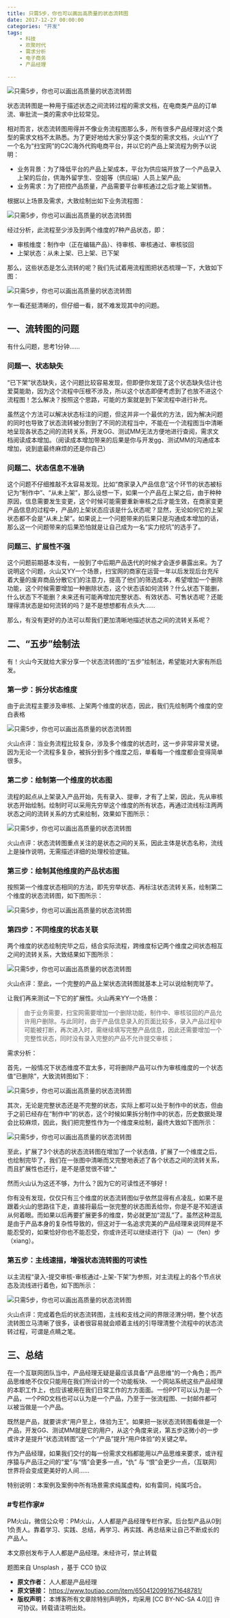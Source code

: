 ```yaml
---
title: 只需5步，你也可以画出高质量的状态流转图
date: 2017-12-27 00:00:00
categories: "开发"
tags:
	- 科技
	- 欢聚时代
	- 需求分析
	- 电子商务
	- 产品经理

---
```


![只需5步，你也可以画出高质量的状态流转图][5]

状态流转图是一种用于描述状态之间流转过程的需求文档，在电商类产品的订单流、审批流一类的需求中比较常见。

相对而言，状态流转图用得并不像业务流程图那么多，所有很多产品经理对这个类型的需求文档不太熟悉。为了更好地给大家分享这个类型的需求文档，火山YY了一个名为“扫宝网”的C2C海外代购电商平台，并以它的产品上架流程为例予以说明：

 *  业务背景：为了降低平台的产品上架成本，平台为供应端开放了一个产品录入上架的后台，供海外留学生、空姐等（供应端）人员上架产品;
 *  业务需求：为了把控产品质量，产品需要平台审核通过之后才能上架销售。

根据以上场景及需求，大致绘制出如下业务流程图：

![只需5步，你也可以画出高质量的状态流转图][5 1]

经过分析，此流程至少涉及到两个维度的7种产品状态，即：

 *  审核维度：制作中（正在编辑产品）、待审核、审核通过、审核驳回
 *  上架状态：从未上架、已上架、已下架

那么，这些状态是怎么流转的呢？我们先试着用流程图把状态梳理一下，大致如下图：

![只需5步，你也可以画出高质量的状态流转图][5 2]

乍一看还挺清晰的，但仔细一看，就不难发现其中的问题。

## 一、流转图的问题 ##

有什么问题，思考1分钟……

### **问题一、状态缺失** ###

“已下架”状态缺失，这个问题比较容易发现，但即便你发现了这个状态缺失估计也爱莫能助，因为这个流程中压根不涉及，所以这个状态即便考虑到了也放不进这个流程图！怎么解决？按照这个思路，可能的方案就是到下架流程中进行补充。

虽然这个方法可以解决状态标注的问题，但这并非一个最优的方法，因为解决问题的同时也导致了状态流转被分割到了不同的流程当中，不能在一个流程图当中清晰地呈现各状态之间的流转关系，开发GG、测试MM无法方便地进行查阅，需求文档阅读成本增加。（阅读成本增加带来的后果是你与开发gg、测试MM的沟通成本增加，说到底最终麻烦的还是你自己）

### **问题二、状态信息不准确** ###

这个问题不仔细推敲不太容易发现。比如“商家录入产品信息”这个环节的状态被标记为“制作中”、“从未上架”，那么设想一下，如果一个产品在上架之后，由于种种原因，信息需要发生变更，这个时候可能需要重新审核之后才能生效，在商家变更产品信息的过程中，产品的上架状态应该是什么状态呢？显然，无论如何它的上架状态都不会是“从未上架”。如果说上一个问题带来的后果只是沟通成本增加的话，那么这一个问题带来的后果恐怕就是让自己成为一名“实力挖坑”的选手了。

### **问题三、扩展性不强** ###

这个问题前期基本没有，一般到了中后期产品迭代的时候才会逐步暴露出来。为了说明这个问题，火山又YY一个场景，扫宝网的商家在运营一年以后发现后台充斥着大量的废弃商品分散它们的注意力，提高了他们的筛选成本，希望增加一个删除功能，这个时候需要增加一种删除状态，这个状态该如何流转？什么状态下能删，什么状态下不能删？未来还有可能再增加完整状态、有效状态、可售状态呢？还能理得清状态是如何流转的吗？是不是想想都有点头大……

那么，有没有更好的办法可以帮我们更加清晰地描述状态之间的流转关系呢？

## 二、“五步”绘制法 ##

有！火山今天就给大家分享一个状态流转图的“五步”绘制法，希望能对大家有所启发。

### **第一步：拆分状态维度** ###

由于此流程主要涉及审核、上架两个维度的状态，因此，我们先绘制两个维度的空白表格

![只需5步，你也可以画出高质量的状态流转图][5 3]

火山点评：当业务流程比较复杂，涉及多个维度的状态时，这一步非常非常关键。因为无论一个流程多复杂，被拆分到多个维度之后，单看每一个维度都会变得简单很多。

### **第二步：绘制第一个维度的状态图** ###

流程的起点从上架录入产品开始，先有录入、提审，才有了上架，因此，先从审核状态开始绘制。绘制时可以采用先穷举这个维度的所有状态，再通过流线标注两两状态之间的流转关系的方式来绘制，效果如下图所示：

![只需5步，你也可以画出高质量的状态流转图][5 4]

火山点评：状态流转图重点关注的是状态之间的关系，因此主体是状态名称，流线上是操作说明，无需描述详细的处理校验逻辑。

### **第三步：绘制其他维度的产品状态图** ###

按照第一个维度状态相同的方法，即先穷举状态、再标注状态流转关系，绘制第二个维度的状态流转图，如下图所示：

![只需5步，你也可以画出高质量的状态流转图][5 5]

### **第四步：不同维度的状态关联** ###

两个维度的状态绘制完毕之后，结合实际流程，跨维度标记两个维度之间状态相互之间的流转关系，大致结果如下图所示：

![只需5步，你也可以画出高质量的状态流转图][5 6]

火山点评：至此，一个完整的产品上架状态流转图就基本上可以说绘制完毕了。

让我们再来测试一下它的扩展性。火山再来YY一个场景：

> 由于业务需要，扫宝网需要增加一个删除功能，制作中、审核驳回的产品允许用户删除。与此同时，由于产品信息录入的页面比较多，录入产品过程中可能被打断，再次进入时，需继续填写完整产品信息，因此还需要增加一个完整性状态，同时没有录入完整的产品不允许提交审核；

需求分析：

首先，一般情况下状态维度不宜太多，可将删除产品可以作为审核维度的一个状态值“已删除”，大致流转图如下：

![只需5步，你也可以画出高质量的状态流转图][5 7]

其次，无论是完整状态还是不完整的状态，实际上都可以处于制作中的状态，但由于之前已经存在“制作中”的状态，这个时候如果拆分制作中的状态，历史数据处理会比较麻烦，因此，我们把完整性作为一个维度来绘制，最终大致如下图所示：

![只需5步，你也可以画出高质量的状态流转图][5 8]

至此，扩展了3个状态的状态流转图在增加了一个状态值，扩展了一个维度之后，也绘制完毕了，我们在一张图中清晰而又完整地表述了各个状态之间的流转关系，而且扩展性也还行，是不是感觉很不错^\_^

然而火山认为这还不够，为什么？因为它的可读性还不够好！

你有没有发现，仅仅只有三个维度的状态流转图似乎依然显得有点凌乱，如果不是跟着火山的思路往下走，直接将最后一张完整的状态图丢给你，你是不是不知道该从何着眼。而如果以后再要扩展更多的维度，势必就更加“混乱”了。虽然这种混乱是由于产品本身的复杂性导致的，但这对于一名追求完美的产品经理来说同样是不能忍受的，如果恰好你也不能忍受，你或许还可以继续进行下（jia）一（fen）步（xiang）。

### **第五步：主线速描，增强状态流转图的可读性** ###

以主流程“录入-提交审核-审核通过-上架-下架”为参照，对主流程上的各个节点状态及流线进行着色，如下图所示：

![只需5步，你也可以画出高质量的状态流转图][5 9]

火山点评：完成着色后的状态流转图，主线和支线之间的界限泾渭分明，整个状态流转图立马清晰了很多，读者很容易就会顺着主线的引导理清整个流程中的状态流转过程，可谓是点睛之笔。

## 三、总结 ##

在一个互联网团队当中，产品经理无疑是最应该具备“产品思维”的一个角色；而产品思维绝不仅仅只能用在我们所设计的一个功能板块、一个网站系统这些产品经理的本职工作上，也应该被用在我们日常工作的方方面面。一份PPT可以认为是一个产品，一个PRD文档也可以认为是一个产品，乃至于一张流程图、一封邮件都可以被当做是一个产品。

既然是产品，就要讲求“用户至上，体验为王”。如果把一张状态流转图看做是一个产品，开发GG、测试MM就是它的用户，从这个角度来说，第五步这微小的一步或许才是提升“状态流转图”这一个“产品”提升“用户体验“的关键之举。

作为产品经理，如果我们交付的每一份需求文档都能用以产品思维来要求，或许程序猿与产品汪之间的“爱”与“情”会更多一点，“仇” 与 “恨”会更少一点，（互联网）世界将会变成更美好的人间……

特别说明：本案例及案例中所有场景需求纯属虚构，如有雷同，纯属巧合。

### **\#专栏作家\#** ###

PM火山，微信公众号：PM火山，人人都是产品经理专栏作家。后台型产品从0到1负责人。靠着学习、实践、总结，再学习、再实践、再总结来让自己不断成长的产品人。

本文原创发布于人人都是产品经理。未经许可，禁止转载

题图来自 Unsplash ，基于 CC0 协议


[5]: /pro/os/crawler/BIU2-QEAI-RUBB.jpg
[5 1]: /pro/os/crawler/ZN3I-ZAQ2-A7RU.jpg
[5 2]: /pro/os/crawler/YYB6-3QYU-IIZY.jpg
[5 3]: /pro/os/crawler/AJIE-VR36-BAAQ.jpg
[5 4]: /pro/os/crawler/MFIE-EBYU-JIJJ.jpg
[5 5]: /pro/os/crawler/QURQ-YFBN-JQFZ.jpg
[5 6]: /pro/os/crawler/IBA2-YFBE-FMMY.jpg
[5 7]: /pro/os/crawler/UFRI-VUQF-3QEQ.jpg
[5 8]: /pro/os/crawler/ZFUU-E2IF-3E2M.jpg
[5 9]: /pro/os/crawler/6REU-YMU6-RRIQ.jpg
 *  **原文作者：** 人人都是产品经理
 *  **原文链接：** https://www.toutiao.com/item/6504120991671648781/
 *  **版权声明：** 本博客所有文章除特别声明外，均采用 [CC BY-NC-SA 4.0][] 许可协议。转载请注明出处。